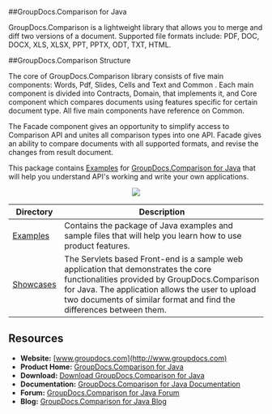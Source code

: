 ##GroupDocs.Comparison for Java

GroupDocs.Comparison is a lightweight library that allows you to merge and diff two versions of a document. Supported file formats include: PDF, DOC, DOCX, XLS, XLSX, PPT, PPTX, ODT, TXT, HTML.

##GroupDocs.Comparison Structure

The core of GroupDocs.Comparison library consists of five main components: Words, Pdf, Slides, Cells and Text and Common . Each main component is divided into Contracts, Domain, that implements it, and Core component which compares documents using features specific for certain document type.
All five main components have reference on Common.

The Facade component gives an opportunity to simplify access to Comparison API and unites all comparison types into one API. Facade gives an ability to compare documents with all supported formats, and revise the changes from result document.

This package contains [Examples](https://github.com/groupdocs-comparison/GroupDocs.Comparison-for-Java/tree/master/Examples) for [GroupDocs.Comparison for Java](http://www.groupdocs.com/java/document-comparison-library) that will help you understand API's working and write your own applications.

<p align="center">

  <a title="Download complete GroupDocs.Comparison for Java source code" href="https://codeload.github.com/groupdocs-comparison/GroupDocs.Comparison-for-Java/zip/master">
	<img src="https://raw.github.com/AsposeExamples/java-examples-dashboard/master/images/downloadZip-Button-Large.png" />
  </a>
</p>

Directory | Description
--------- | -----------
[Examples](https://github.com/groupdocs-comparison/GroupDocs.Comparison-for-Java/tree/master/Examples)  | Contains the package of Java examples and sample files that will help you learn how to use product features.
[Showcases](https://github.com/groupdocs-comparison/GroupDocs.Comparison-for-Java/tree/master/Showcases)  |The Servlets based Front-end is a sample web application that demonstrates the core functionalities provided by GroupDocs.Comparison for Java. The application allows the user to upload two documents of similar format and find the differences between them.

## Resources

+ **Website:** [www.groupdocs.com](http://www.groupdocs.com)
+ **Product Home:** [GroupDocs.Comparison for Java](http://www.groupdocs.com/java/document-comparison-library)
+ **Download:** [Download GroupDocs.Comparison for Java](http://groupdocs.com/Community/files/9/java-libraries/groupdocs_comparison_for_java/category1060.aspx)
+ **Documentation:** [GroupDocs.Comparison for Java Documentation](http://www.groupdocs.com/docs/display/comparisonjava/Home)
+ **Forum:** [GroupDocs.Comparison for Java Forum](http://groupdocs.com/Community/forums/groupdocs.comparison-product-family/9/showforum.aspx)
+ **Blog:** [GroupDocs.Comparison for Java Blog](http://www.groupdocs.com/blog/category/groupdocs-comparison-product-family)

